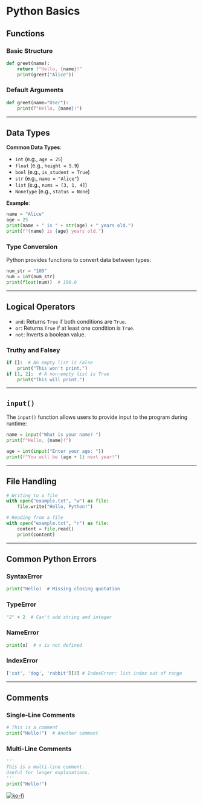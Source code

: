 # Python Basics

## Functions

### Basic Structure
```python
def greet(name):
    return f"Hello, {name}!"
    print(greet("Alice"))
```

### Default Arguments
```python
def greet(name="User"):
    print(f"Hello, {name}!")
```

---
## Data Types

**Common Data Types**:

- `int` (e.g., `age = 25`)
- `float` (e.g., `height = 5.9`)
- `bool` (e.g., `is_student = True`)
- `str` (e.g., `name = "Alice"`)
- `list` (e.g., `nums = [3, 1, 4]`)
- `NoneType` (e.g., `status = None`)

**Example**:
```python
name = "Alice"
age = 25
print(name + " is " + str(age) + " years old.")
print(f"{name} is {age} years old.")
```

### Type Conversion
Python provides functions to convert data between types:
```python
num_str = "100"
num = int(num_str)
print(float(num))  # 100.0
```

---
## Logical Operators
- `and`: Returns `True` if both conditions are `True`.
- `or`: Returns `True` if at least one condition is `True`.
- `not`: Inverts a boolean value.

### Truthy and Falsey
```python
if []:  # An empty list is False
    print("This won't print.")
if [1, 2]:  # A non-empty list is True
    print("This will print.")
```

---
## `input()`
The `input()` function allows users to provide input to the program during runtime:

```python
name = input("What is your name? ")
print(f"Hello, {name}!")

age = int(input("Enter your age: "))
print(f"You will be {age + 1} next year!")
```

---
## File Handling

```python
# Writing to a file
with open("example.txt", "w") as file:
    file.write("Hello, Python!")

# Reading from a file
with open("example.txt", "r") as file:
    content = file.read()
    print(content)
```

---
## Common Python Errors
### SyntaxError
```python
print("Hello)  # Missing closing quotation
```

### TypeError
```python
"2" + 2  # Can't add string and integer
```

### NameError
```python
print(x)  # x is not defined
```
### IndexError
```python
['cat', 'dog', 'rabbit'][3] # IndexError: list index out of range
```

---
## Comments
### Single-Line Comments
```python
# This is a comment
print("Hello!")  # Another comment
```

### Multi-Line Comments
```python
'''
This is a multi-line comment.
Useful for longer explanations.
'''
print("Hello!")
```

[![ko-fi](https://ko-fi.com/img/githubbutton_sm.svg)](https://ko-fi.com/T6T416OJAV)